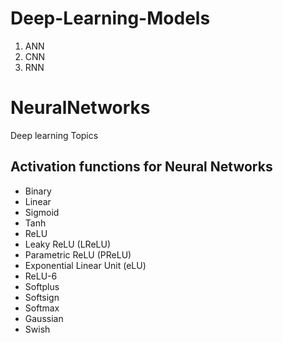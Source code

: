 # Deep-Learning-Models
1. ANN
2. CNN
3. RNN

# NeuralNetworks
Deep learning Topics

## Activation functions for Neural Networks
- Binary
- Linear
- Sigmoid
- Tanh
- ReLU
- Leaky ReLU (LReLU)
- Parametric ReLU (PReLU)
- Exponential Linear Unit (eLU)
- ReLU-6
- Softplus
- Softsign
- Softmax
- Gaussian
- Swish


